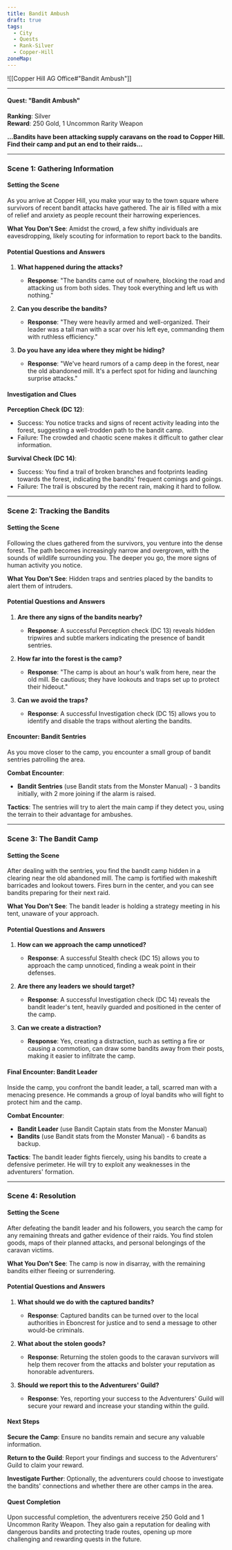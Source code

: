 ```yaml
---
title: Bandit Ambush
draft: true
tags:
  - City
  - Quests
  - Rank-Silver
  - Copper-Hill
zoneMap:
---
```

![[Copper Hill AG Office#"Bandit Ambush"]]


---
#### Quest: "Bandit Ambush"
**Ranking**: Silver  
**Reward**: 250 Gold, 1 Uncommon Rarity Weapon

**...Bandits have been attacking supply caravans on the road to Copper Hill. Find their camp and put an end to their raids...**

---

### Scene 1: Gathering Information

#### Setting the Scene

As you arrive at Copper Hill, you make your way to the town square where survivors of recent bandit attacks have gathered. The air is filled with a mix of relief and anxiety as people recount their harrowing experiences.

**What You Don't See**: Amidst the crowd, a few shifty individuals are eavesdropping, likely scouting for information to report back to the bandits.

#### Potential Questions and Answers

1. **What happened during the attacks?**
   - **Response**: "The bandits came out of nowhere, blocking the road and attacking us from both sides. They took everything and left us with nothing."

2. **Can you describe the bandits?**
   - **Response**: "They were heavily armed and well-organized. Their leader was a tall man with a scar over his left eye, commanding them with ruthless efficiency."

3. **Do you have any idea where they might be hiding?**
   - **Response**: "We've heard rumors of a camp deep in the forest, near the old abandoned mill. It's a perfect spot for hiding and launching surprise attacks."

#### Investigation and Clues

**Perception Check (DC 12)**:
- Success: You notice tracks and signs of recent activity leading into the forest, suggesting a well-trodden path to the bandit camp.
- Failure: The crowded and chaotic scene makes it difficult to gather clear information.

**Survival Check (DC 14)**:
- Success: You find a trail of broken branches and footprints leading towards the forest, indicating the bandits' frequent comings and goings.
- Failure: The trail is obscured by the recent rain, making it hard to follow.

---

### Scene 2: Tracking the Bandits

#### Setting the Scene

Following the clues gathered from the survivors, you venture into the dense forest. The path becomes increasingly narrow and overgrown, with the sounds of wildlife surrounding you. The deeper you go, the more signs of human activity you notice.

**What You Don't See**: Hidden traps and sentries placed by the bandits to alert them of intruders.

#### Potential Questions and Answers

1. **Are there any signs of the bandits nearby?**
   - **Response**: A successful Perception check (DC 13) reveals hidden tripwires and subtle markers indicating the presence of bandit sentries.

2. **How far into the forest is the camp?**
   - **Response**: "The camp is about an hour's walk from here, near the old mill. Be cautious; they have lookouts and traps set up to protect their hideout."

3. **Can we avoid the traps?**
   - **Response**: A successful Investigation check (DC 15) allows you to identify and disable the traps without alerting the bandits.

#### Encounter: Bandit Sentries

As you move closer to the camp, you encounter a small group of bandit sentries patrolling the area.

**Combat Encounter**:
- **Bandit Sentries** (use Bandit stats from the Monster Manual) - 3 bandits initially, with 2 more joining if the alarm is raised.

**Tactics**: The sentries will try to alert the main camp if they detect you, using the terrain to their advantage for ambushes.

---

### Scene 3: The Bandit Camp

#### Setting the Scene

After dealing with the sentries, you find the bandit camp hidden in a clearing near the old abandoned mill. The camp is fortified with makeshift barricades and lookout towers. Fires burn in the center, and you can see bandits preparing for their next raid.

**What You Don't See**: The bandit leader is holding a strategy meeting in his tent, unaware of your approach.

#### Potential Questions and Answers

1. **How can we approach the camp unnoticed?**
   - **Response**: A successful Stealth check (DC 15) allows you to approach the camp unnoticed, finding a weak point in their defenses.

2. **Are there any leaders we should target?**
   - **Response**: A successful Investigation check (DC 14) reveals the bandit leader's tent, heavily guarded and positioned in the center of the camp.

3. **Can we create a distraction?**
   - **Response**: Yes, creating a distraction, such as setting a fire or causing a commotion, can draw some bandits away from their posts, making it easier to infiltrate the camp.

#### Final Encounter: Bandit Leader

Inside the camp, you confront the bandit leader, a tall, scarred man with a menacing presence. He commands a group of loyal bandits who will fight to protect him and the camp.

**Combat Encounter**:
- **Bandit Leader** (use Bandit Captain stats from the Monster Manual)
- **Bandits** (use Bandit stats from the Monster Manual) - 6 bandits as backup.

**Tactics**: The bandit leader fights fiercely, using his bandits to create a defensive perimeter. He will try to exploit any weaknesses in the adventurers' formation.

---

### Scene 4: Resolution

#### Setting the Scene

After defeating the bandit leader and his followers, you search the camp for any remaining threats and gather evidence of their raids. You find stolen goods, maps of their planned attacks, and personal belongings of the caravan victims.

**What You Don't See**: The camp is now in disarray, with the remaining bandits either fleeing or surrendering.

#### Potential Questions and Answers

1. **What should we do with the captured bandits?**
   - **Response**: Captured bandits can be turned over to the local authorities in Eboncrest for justice and to send a message to other would-be criminals.

2. **What about the stolen goods?**
   - **Response**: Returning the stolen goods to the caravan survivors will help them recover from the attacks and bolster your reputation as honorable adventurers.

3. **Should we report this to the Adventurers' Guild?**
   - **Response**: Yes, reporting your success to the Adventurers' Guild will secure your reward and increase your standing within the guild.

#### Next Steps

**Secure the Camp**: Ensure no bandits remain and secure any valuable information.

**Return to the Guild**: Report your findings and success to the Adventurers' Guild to claim your reward.

**Investigate Further**: Optionally, the adventurers could choose to investigate the bandits' connections and whether there are other camps in the area.

#### Quest Completion

Upon successful completion, the adventurers receive 250 Gold and 1 Uncommon Rarity Weapon. They also gain a reputation for dealing with dangerous bandits and protecting trade routes, opening up more challenging and rewarding quests in the future.